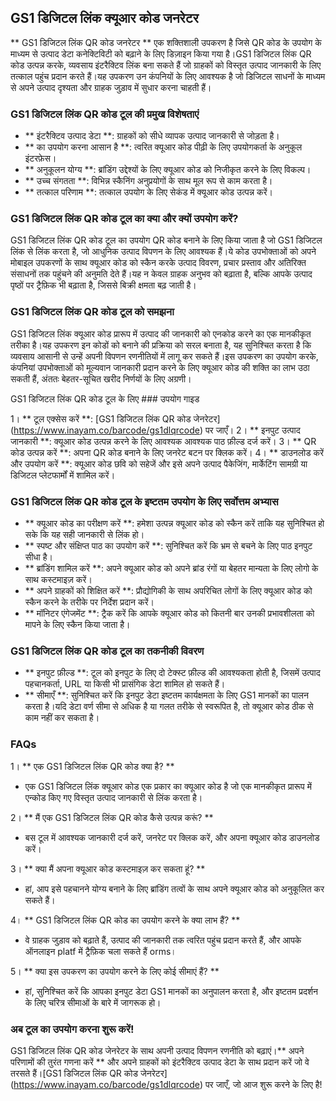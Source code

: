 ## GS1 डिजिटल लिंक क्यूआर कोड जनरेटर

** GS1 डिजिटल लिंक QR कोड जनरेटर ** एक शक्तिशाली उपकरण है जिसे QR कोड के उपयोग के माध्यम से उत्पाद डेटा कनेक्टिविटी को बढ़ाने के लिए डिज़ाइन किया गया है।GS1 डिजिटल लिंक QR कोड उत्पन्न करके, व्यवसाय इंटरैक्टिव लिंक बना सकते हैं जो ग्राहकों को विस्तृत उत्पाद जानकारी के लिए तत्काल पहुंच प्रदान करते हैं।यह उपकरण उन कंपनियों के लिए आवश्यक है जो डिजिटल साधनों के माध्यम से अपने उत्पाद दृश्यता और ग्राहक जुड़ाव में सुधार करना चाहती हैं।

### GS1 डिजिटल लिंक QR कोड टूल की प्रमुख विशेषताएं

- ** इंटरैक्टिव उत्पाद डेटा **: ग्राहकों को सीधे व्यापक उत्पाद जानकारी से जोड़ता है।
- ** का उपयोग करना आसान है **: त्वरित क्यूआर कोड पीढ़ी के लिए उपयोगकर्ता के अनुकूल इंटरफ़ेस।
- ** अनुकूलन योग्य **: ब्रांडिंग उद्देश्यों के लिए क्यूआर कोड को निजीकृत करने के लिए विकल्प।
- ** उच्च संगतता **: विभिन्न स्कैनिंग अनुप्रयोगों के साथ मूल रूप से काम करता है।
- ** तत्काल परिणाम **: तत्काल उपयोग के लिए सेकंड में क्यूआर कोड उत्पन्न करें।

### GS1 डिजिटल लिंक QR कोड टूल का क्या और क्यों उपयोग करें?

GS1 डिजिटल लिंक QR कोड टूल का उपयोग QR कोड बनाने के लिए किया जाता है जो GS1 डिजिटल लिंक से लिंक करता है, जो आधुनिक उत्पाद विपणन के लिए आवश्यक हैं।ये कोड उपभोक्ताओं को अपने मोबाइल उपकरणों के साथ क्यूआर कोड को स्कैन करके उत्पाद विवरण, प्रचार प्रस्ताव और अतिरिक्त संसाधनों तक पहुंचने की अनुमति देते हैं।यह न केवल ग्राहक अनुभव को बढ़ाता है, बल्कि आपके उत्पाद पृष्ठों पर ट्रैफ़िक भी बढ़ाता है, जिससे बिक्री क्षमता बढ़ जाती है।

### GS1 डिजिटल लिंक QR कोड टूल को समझना

GS1 डिजिटल लिंक क्यूआर कोड प्रारूप में उत्पाद की जानकारी को एनकोड करने का एक मानकीकृत तरीका है।यह उपकरण इन कोडों को बनाने की प्रक्रिया को सरल बनाता है, यह सुनिश्चित करता है कि व्यवसाय आसानी से उन्हें अपनी विपणन रणनीतियों में लागू कर सकते हैं।इस उपकरण का उपयोग करके, कंपनियां उपभोक्ताओं को मूल्यवान जानकारी प्रदान करने के लिए क्यूआर कोड की शक्ति का लाभ उठा सकती हैं, अंततः बेहतर-सूचित खरीद निर्णयों के लिए अग्रणी।

GS1 डिजिटल लिंक QR कोड टूल के लिए ### उपयोग गाइड

1। ** टूल एक्सेस करें **: [GS1 डिजिटल लिंक QR कोड जेनरेटर] (https://www.inayam.co/barcode/gs1dlqrcode) पर जाएँ।
2। ** इनपुट उत्पाद जानकारी **: क्यूआर कोड उत्पन्न करने के लिए आवश्यक आवश्यक पाठ फ़ील्ड दर्ज करें।
3। ** QR कोड उत्पन्न करें **: अपना QR कोड बनाने के लिए जनरेट बटन पर क्लिक करें।
4। ** डाउनलोड करें और उपयोग करें **: क्यूआर कोड छवि को सहेजें और इसे अपने उत्पाद पैकेजिंग, मार्केटिंग सामग्री या डिजिटल प्लेटफार्मों में शामिल करें।

### GS1 डिजिटल लिंक QR कोड टूल के इष्टतम उपयोग के लिए सर्वोत्तम अभ्यास

- ** क्यूआर कोड का परीक्षण करें **: हमेशा उत्पन्न क्यूआर कोड को स्कैन करें ताकि यह सुनिश्चित हो सके कि यह सही जानकारी से लिंक हो।
- ** स्पष्ट और संक्षिप्त पाठ का उपयोग करें **: सुनिश्चित करें कि भ्रम से बचने के लिए पाठ इनपुट सीधा है।
- ** ब्रांडिंग शामिल करें **: अपने क्यूआर कोड को अपने ब्रांड रंगों या बेहतर मान्यता के लिए लोगो के साथ कस्टमाइज़ करें।
- ** अपने ग्राहकों को शिक्षित करें **: प्रौद्योगिकी के साथ अपरिचित लोगों के लिए क्यूआर कोड को स्कैन करने के तरीके पर निर्देश प्रदान करें।
- ** मॉनिटर एंगेजमेंट **: ट्रैक करें कि आपके क्यूआर कोड को कितनी बार उनकी प्रभावशीलता को मापने के लिए स्कैन किया जाता है।

### GS1 डिजिटल लिंक QR कोड टूल का तकनीकी विवरण

- ** इनपुट फ़ील्ड **: टूल को इनपुट के लिए दो टेक्स्ट फ़ील्ड की आवश्यकता होती है, जिसमें उत्पाद पहचानकर्ता, URL या किसी भी प्रासंगिक डेटा शामिल हो सकते हैं।
- ** सीमाएँ **: सुनिश्चित करें कि इनपुट डेटा इष्टतम कार्यक्षमता के लिए GS1 मानकों का पालन करता है।यदि डेटा वर्ण सीमा से अधिक है या गलत तरीके से स्वरूपित है, तो क्यूआर कोड ठीक से काम नहीं कर सकता है।

### FAQs

1। ** एक GS1 डिजिटल लिंक QR कोड क्या है? **
- एक GS1 डिजिटल लिंक क्यूआर कोड एक प्रकार का क्यूआर कोड है जो एक मानकीकृत प्रारूप में एन्कोड किए गए विस्तृत उत्पाद जानकारी से लिंक करता है।

2। ** मैं एक GS1 डिजिटल लिंक QR कोड कैसे उत्पन्न करूं? **
- बस टूल में आवश्यक जानकारी दर्ज करें, जनरेट पर क्लिक करें, और अपना क्यूआर कोड डाउनलोड करें।

3। ** क्या मैं अपना क्यूआर कोड कस्टमाइज़ कर सकता हूं? **
- हां, आप इसे पहचानने योग्य बनाने के लिए ब्रांडिंग तत्वों के साथ अपने क्यूआर कोड को अनुकूलित कर सकते हैं।

4। ** GS1 डिजिटल लिंक QR कोड का उपयोग करने के क्या लाभ हैं? **
- वे ग्राहक जुड़ाव को बढ़ाते हैं, उत्पाद की जानकारी तक त्वरित पहुंच प्रदान करते हैं, और आपके ऑनलाइन platf में ट्रैफ़िक चला सकते हैं orms।

5। ** क्या इस उपकरण का उपयोग करने के लिए कोई सीमाएं हैं? **
- हां, सुनिश्चित करें कि आपका इनपुट डेटा GS1 मानकों का अनुपालन करता है, और इष्टतम प्रदर्शन के लिए चरित्र सीमाओं के बारे में जागरूक हो।

### अब टूल का उपयोग करना शुरू करें!

GS1 डिजिटल लिंक QR कोड जेनरेटर के साथ अपनी उत्पाद विपणन रणनीति को बढ़ाएं।** अपने परिणामों की तुरंत गणना करें ** और अपने ग्राहकों को इंटरैक्टिव उत्पाद डेटा के साथ प्रदान करें जो वे तरसते हैं।[GS1 डिजिटल लिंक QR कोड जेनरेटर] (https://www.inayam.co/barcode/gs1dlqrcode) पर जाएँ, जो आज शुरू करने के लिए है!